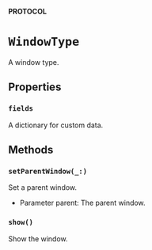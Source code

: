 **PROTOCOL**

# `WindowType`

A window type.

## Properties
### `fields`

A dictionary for custom data.

## Methods
### `setParentWindow(_:)`

Set a parent window.
- Parameter parent: The parent window.

### `show()`

Show the window.
